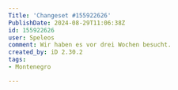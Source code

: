 ```yaml
---
Title: 'Changeset #155922626'
PublishDate: 2024-08-29T11:06:38Z
id: 155922626
user: Speleos
comment: Wir haben es vor drei Wochen besucht.
created_by: iD 2.30.2
tags:
- Montenegro

---
```

